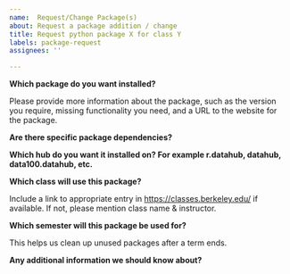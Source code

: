 ```yaml
---
name:  Request/Change Package(s) 
about: Request a package addition / change
title: Request python package X for class Y
labels: package-request
assignees: ''

---
```


**Which package do you want installed?**

Please provide more information about the package, such as the version you require, missing functionality you need, and a URL to the website for the package.

**Are there specific package dependencies?**

**Which hub do you want it installed on?  For example r.datahub, datahub, data100.datahub, etc.**

**Which class will use this package?**

Include a link to appropriate entry in https://classes.berkeley.edu/ if available. If not, please mention class name & instructor.

**Which semester will this package be used for?**

This helps us clean up unused packages after a term ends.

**Any additional information we should know about?**
